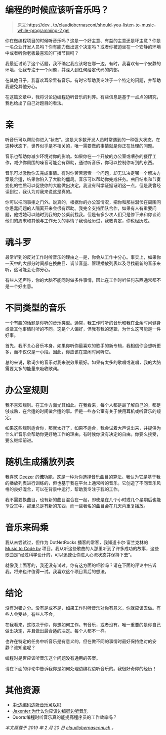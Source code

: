 # 编程的时候应该听音乐吗？

> 原文:[https://dev . to/claudiobernasconi/should-you-listen-to-music-while-programming-2 gel](https://dev.to/claudiobernasconi/should-you-listen-to-music-while-programming-2gel)

你在做编程项目的时候听音乐吗？这是一个好主意、有益的主意还是坏主意？你是一名企业开发人员吗？你有能力做出这个决定吗？或者你被迫坐在一个安静的环境中或者听你老板最喜欢的广播节目吗？

我最近讨论了这个话题，我不确定我应该站在哪一边。有时，我喜欢有一个安静的环境，让我专注于一个问题，并深入到任何给定代码的内部。

在其他日子，我喜欢耳朵里有音乐。有时它帮助我专注于一个特定的问题，并帮助我避免其他分心。

在这篇文章中，我将讨论边编程边听音乐的利弊。有些信息是基于一点点的研究，我也给出了自己对题目的看法。

# [](#pro)亲

听音乐可以帮助你进入“状态”。这是大多数开发人员时常遇到的一种强大状态，在这种状态下，世界似乎是不相关的，唯一需要做的事情就是你正在处理的问题。

音乐也帮助你减少环境对你的影响。如果你在一个开放的办公室或嘈杂的餐厅工作，减少你周围的噪音可能会有帮助，通过听音乐，你可以控制你听到的东西。

音乐可以激励你去完成事情。有时你苦苦思索一个问题，却无法决定哪一个解决方案最合适，结果你陷入了大脑的僵局。音乐可以帮助你完成任务。曲目结束和节奏变化的性质可以促使你的大脑做出决定。我没有科学证据证明这一点，但是我曾经读到过，我认为对我来说这是真的。

你可以把同事拒之门外。说真的，根据你的办公室情况，把你和那些潜伏在周围问你愚蠢问题的人隔离开来会很有帮助。我完全支持团队合作，如果有人有重要问题，他或她可以随时到我的办公桌前找我。但是有多少次人们只是停下来和你谈论他们的周末和其他与工作无关的事情？我也经历过，我敢肯定，你也经历过。

# [](#contra)魂斗罗

最常听到的反对工作时听音乐的理由之一是，你会从工作中分心。事实上，如果你一天中的大部分时间都在换曲目、调节音量、管理播放列表以及寻找最新的音乐来听，这可能会让你分心。

有些人还声称，你的大脑不能同时做多件事情，因此在工作时听任何东西通常都不是一个好主意。

# [](#different-types-of-music)不同类型的音乐

一个有趣的话题是你听的音乐类型。通常，我工作时听的音乐和我在业余时间健身或做其他事情时听的不同。这是个人偏好，但我有我的逻辑，为什么这可能是一件好事。

首先，我不关心音乐本身。如果你听你最喜欢的歌手的新专辑，我相信你会想听更多，而不仅仅是一小段。因此，你应该在空闲时间听它。

总的来说，歌词少的音乐对我来说效果最好。如果有太多的歌唱或说唱，我的大脑需要太多的能量来吸收歌词。

# [](#office-rules)办公室规则

我不喜欢规则。在工作方面尤其如此。在我看来，每个人都是最了解自己的，都足够成熟，在合适的时间做合适的事。但是一些办公室有关于使用耳机或听音乐的规定。

如果这些规则适合你，那就太好了，如果不适合，我会试着大声说出来，并提供为什么听音乐会帮助你更好地工作的理由。有时候你没有决定的自由。你要么接受，要么继续前进。

# [](#randomly-generated-playlist)随机生成播放列表

我喜欢 [Deezer](https://www.deezer.com/) 的**流**功能。这是一种为你选择音乐曲目的算法。我认为它是基于我的播放列表进行训练的，但也基于我在平台上通常听的音乐。它创造了不同音乐风格的良好混合，可以在背景中运行，帮助我专注于我的工作。

我不需要换曲目，也有新的曲目混合在一起，即使是在几个小时或几个星期后也能享受其中。那里总是有新的东西，而一些著名的曲目会在几天内重复播放。

# [](#music-to-code-by)音乐来码乘

我从未尝试过，但作为 DotNetRocks 播客的常客，我知道卡尔·富兰克林的 [Music to Code by](http://mtcb.pwop.com/) 项目。我从听这些歌曲的人那里听到了许多成功的故事，这些歌曲是“经过科学设计的，可以迅速让你进入心流状态并保持下去”。

就像我上面写的，我还没有试过。你有这方面的经验吗？请在下面的评论中告诉我。将来也许值得一试。我喜欢这个项目背后的想法。

# [](#conclusion)结论

没有对错之分。没有是或不是，如果工作时听音乐对你有意义，你就应该去做。有些人会受益，有些人不会。

在我看来，这取决于你，你想如何工作。有音乐，或者没有。唯一重要的是你自己做出决定，并且做出最合适的决定。每个人都不一样。

也许在特定的任务中听音乐是有意义的，但在做不同的事情时最好保持绝对的安静？谁知道呢？

编程时是否应该听音乐这个问题没有通用的答案。

请在下面的评论中告诉我你是如何处理边编程边听音乐的。我很好奇你的经历！

# [](#other-resources)其他资源

*   [中:边编码边听音乐可以吗](https://medium.com/@klpatil/is-it-fine-to-listen-music-while-coding-d005a5fcbf0e)
*   [Jaxenter:为什么你应该边编码边听音乐](https://jaxenter.com/why-you-should-listen-to-music-while-coding-and-what-kind-to-listen-to-108013.html)
*   Quora:编程时听音乐真的能提高程序员的工作效率吗？

*本文原载于 2019 年 2 月 20 日 [claudiobernasconi.ch](https://www.claudiobernasconi.ch/2019/02/20/should-you-listen-to-music-while-programming/) 。*